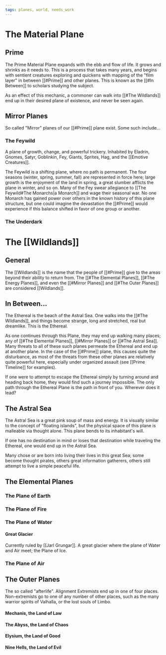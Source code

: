 ```yaml
---
tags: planes, world, needs_work
---
```

# The Material Plane
## Prime
The Prime Material Plane expands with the ebb and flow of life. It grows and shrinks as it needs to. This is a process that takes many years, and begins with sentient creatures exploring and quickens with mapping of the "film layer" in between [[#Prime]] and other planes. This is known as the [[#In Between]] to scholars studying the subject.

As an effect of this mechanic, a commoner can walk into [[#The Wildlands]] end up in their desired plane of existence, and never be seen again.

## Mirror Planes
So called "Mirror" planes of our [[#Prime]] plane exist. Some such include...

### The Feywild
A plane of growth, change, and powerful trickery. Inhabited by Eladrin, Gnomes, Satyr, Goblinkin, Fey, Giants, Sprites, Hag, and the [[Emotive Creatures]].

The Feywild is a shifting plane, where no path is permanent. The four seasons (winter, spring, summer, fall) are represented in force here; large growth is the enjoyment of the land in spring, a great slumber afflicts the plane in winter, and so on. Many of the Fey swear allegiance to [[The Feywild#The Monarchs|a Monarch]] and wage their seasonal war. No one Monarch has gained power over others in the known history of this plane structure, but one could imagine the devastation the [[#Prime]] would experience if this balance shifted in favor of one group or another. 


### The Underdark


# The [[Wildlands]]
## General
The [[Wildlands]] is the name that the people of [[#Prime]] give to the areas beyond their ability to return from. The [[#The Elemental Planes]], [[#The Energy Planes]], and even the [[#Mirror Planes]] and [[#The Outer Planes]] are considered [[Wildlands]].

## In Between...
The Ethereal is the beach of the Astral Sea. One walks into the [[#The Wildlands]], and things become strange, long and stretched, real but dreamlike. This is the Ethereal. 

As one continues through this Plane, they may end up walking many places; any of [[#The Elemental Planes]], [[#Mirror Planes]] or [[#The Astral Sea]]. Many threats to all of these such planes permeate the Ethereal and end up at another plane. In the case of the [[#Prime]] plane, this causes quite the disturbance, as most of the threats from these other planes are relatively quite powerful here, especially under organized assault (see [[Prime Timeline]] for examples).

If one were to attempt to escape the Ethereal simply by turning around and heading back home, they would find such a journey impossible. The only path through the Ethereal Plane is the path in front of you. Wherever does it lead?

## The Astral Sea
The Astral Sea is a great pink soup of mass and energy. It is visually similar to the concept of "floating islands", but the physical space of this plane is malleable via thought alone. This plane bends to its inhabitant's will.

If one has no destination in mind or loses that destination while traveling the Ethereal, one would end up in the Astral Sea. 

Many chose or are born into living their lives in this great Sea; some become thought pirates, others great information gatherers, others still attempt to live a simple peaceful life. 

## The Elemental Planes
### The Plane of Earth
### The Plane of Fire
### The Plane of Water
#### Great Glacier
Currently ruled by [[Jarl Grungar]]. A great glacier where the plane of Water and Air meet; the Plane of Ice.

### The Plane of Air


## The Outer Planes
The so called "afterlife". Alignment Extremists end up in one of four places. Non-extremists go to one of any number of other places, such as the many warrior spirits of Valhalla, or the lost souls of Limbo.

#### Mechanis, the Land of Law

#### The Abyss, the Land of Chaos

#### Elysium, the Land of Good

#### Nine Hells, the Land of Evil